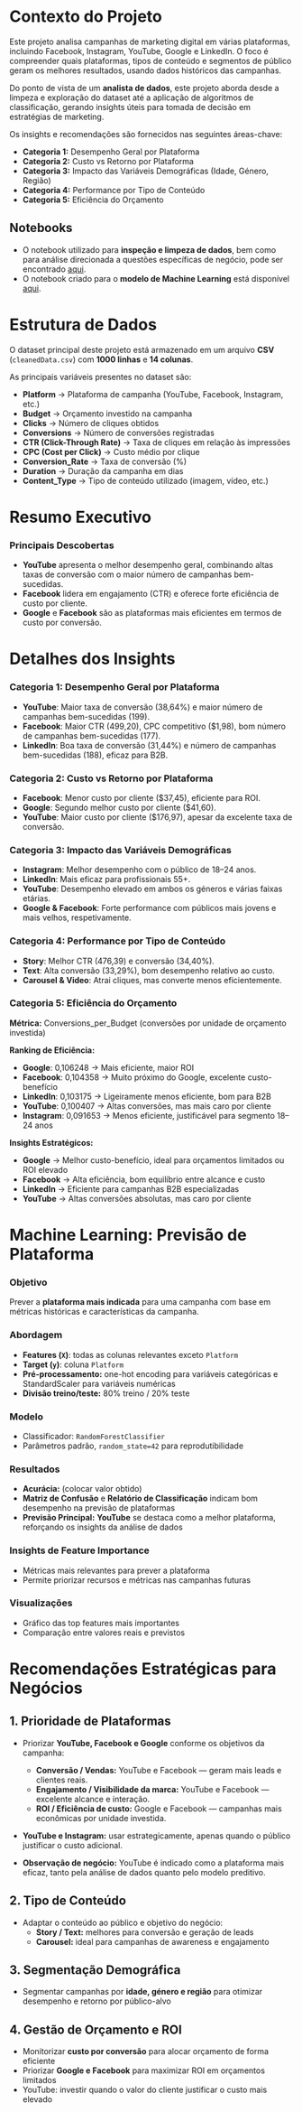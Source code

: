 # Contexto do Projeto
Este projeto analisa campanhas de marketing digital em várias plataformas, incluindo Facebook, Instagram, YouTube, Google e LinkedIn. O foco é compreender quais plataformas, tipos de conteúdo e segmentos de público geram os melhores resultados, usando dados históricos das campanhas.  

Do ponto de vista de um **analista de dados**, este projeto aborda desde a limpeza e exploração do dataset até a aplicação de algoritmos de classificação, gerando insights úteis para tomada de decisão em estratégias de marketing.

Os insights e recomendações são fornecidos nas seguintes áreas-chave:

- **Categoria 1:** Desempenho Geral por Plataforma  
- **Categoria 2:** Custo vs Retorno por Plataforma  
- **Categoria 3:** Impacto das Variáveis Demográficas (Idade, Género, Região)  
- **Categoria 4:** Performance por Tipo de Conteúdo  
- **Categoria 5:** Eficiência do Orçamento  

## Notebooks

- O notebook utilizado para **inspeção e limpeza de dados**, bem como para análise direcionada a questões específicas de negócio, pode ser encontrado [aqui](https://github.com/MussaMj/Plataformas_digitais-/blob/main/notebooks/AnaliseD.ipynb).  
- O notebook criado para o **modelo de Machine Learning** está disponível [aqui](link). 


# Estrutura de Dados 
O dataset principal deste projeto está armazenado em um arquivo **CSV** (`cleanedData.csv`) com **1000 linhas** e **14 colunas**.

As principais variáveis presentes no dataset são:

- **Platform** → Plataforma de campanha (YouTube, Facebook, Instagram, etc.)  
- **Budget** → Orçamento investido na campanha  
- **Clicks** → Número de cliques obtidos  
- **Conversions** → Número de conversões registradas  
- **CTR (Click-Through Rate)** → Taxa de cliques em relação às impressões  
- **CPC (Cost per Click)** → Custo médio por clique  
- **Conversion_Rate** → Taxa de conversão (%)  
- **Duration** → Duração da campanha em dias  
- **Content_Type** → Tipo de conteúdo utilizado (imagem, vídeo, etc.)


# Resumo Executivo

### Principais Descobertas
- **YouTube** apresenta o melhor desempenho geral, combinando altas taxas de conversão com o maior número de campanhas bem-sucedidas.  
- **Facebook** lidera em engajamento (CTR) e oferece forte eficiência de custo por cliente.  
- **Google** e **Facebook** são as plataformas mais eficientes em termos de custo por conversão.
  

# Detalhes dos Insights

### Categoria 1: Desempenho Geral por Plataforma
- **YouTube**: Maior taxa de conversão (38,64%) e maior número de campanhas bem-sucedidas (199).  
- **Facebook**: Maior CTR (499,20), CPC competitivo ($1,98), bom número de campanhas bem-sucedidas (177).  
- **LinkedIn**: Boa taxa de conversão (31,44%) e número de campanhas bem-sucedidas (188), eficaz para B2B.  

### Categoria 2: Custo vs Retorno por Plataforma
- **Facebook**: Menor custo por cliente ($37,45), eficiente para ROI.  
- **Google**: Segundo melhor custo por cliente ($41,60).  
- **YouTube**: Maior custo por cliente ($176,97), apesar da excelente taxa de conversão.  

### Categoria 3: Impacto das Variáveis Demográficas
- **Instagram**: Melhor desempenho com o público de 18–24 anos.  
- **LinkedIn**: Mais eficaz para profissionais 55+.  
- **YouTube**: Desempenho elevado em ambos os géneros e várias faixas etárias.  
- **Google & Facebook**: Forte performance com públicos mais jovens e mais velhos, respetivamente.  

### Categoria 4: Performance por Tipo de Conteúdo
- **Story**: Melhor CTR (476,39) e conversão (34,40%).  
- **Text**: Alta conversão (33,29%), bom desempenho relativo ao custo.  
- **Carousel & Video**: Atrai cliques, mas converte menos eficientemente.  

### Categoria 5: Eficiência do Orçamento
**Métrica:** Conversions_per_Budget (conversões por unidade de orçamento investida)  

**Ranking de Eficiência:**
- **Google**: 0,106248 → Mais eficiente, maior ROI  
- **Facebook**: 0,104358 → Muito próximo do Google, excelente custo-benefício  
- **LinkedIn**: 0,103175 → Ligeiramente menos eficiente, bom para B2B  
- **YouTube**: 0,100407 → Altas conversões, mas mais caro por cliente  
- **Instagram**: 0,091653 → Menos eficiente, justificável para segmento 18–24 anos  

**Insights Estratégicos:**
- **Google** → Melhor custo-benefício, ideal para orçamentos limitados ou ROI elevado  
- **Facebook** → Alta eficiência, bom equilíbrio entre alcance e custo  
- **LinkedIn** → Eficiente para campanhas B2B especializadas  
- **YouTube** → Altas conversões absolutas, mas caro por cliente


# Machine Learning: Previsão de Plataforma

### Objetivo
Prever a **plataforma mais indicada** para uma campanha com base em métricas históricas e características da campanha.

### Abordagem
- **Features (`X`)**: todas as colunas relevantes exceto `Platform`  
- **Target (`y`)**: coluna `Platform`  
- **Pré-processamento:** one-hot encoding para variáveis categóricas e StandardScaler para variáveis numéricas  
- **Divisão treino/teste:** 80% treino / 20% teste  

### Modelo
- Classificador: `RandomForestClassifier`  
- Parâmetros padrão, `random_state=42` para reprodutibilidade  

### Resultados
- **Acurácia:** (colocar valor obtido)  
- **Matriz de Confusão** e **Relatório de Classificação** indicam bom desempenho na previsão de plataformas  
- **Previsão Principal:** **YouTube** se destaca como a melhor plataforma, reforçando os insights da análise de dados

### Insights de Feature Importance
- Métricas mais relevantes para prever a plataforma  
- Permite priorizar recursos e métricas nas campanhas futuras  

### Visualizações
- Gráfico das top features mais importantes  
- Comparação entre valores reais e previstos 


# Recomendações Estratégicas para Negócios

## 1. Prioridade de Plataformas

- Priorizar **YouTube, Facebook e Google** conforme os objetivos da campanha:  
  - **Conversão / Vendas:** YouTube e Facebook — geram mais leads e clientes reais.  
  - **Engajamento / Visibilidade da marca:** YouTube e Facebook — excelente alcance e interação.  
  - **ROI / Eficiência de custo:** Google e Facebook — campanhas mais econômicas por unidade investida.  

- **YouTube e Instagram:** usar estrategicamente, apenas quando o público justificar o custo adicional.  

- **Observação de negócio:** YouTube é indicado como a plataforma mais eficaz, tanto pela análise de dados quanto pelo modelo preditivo.


## 2. Tipo de Conteúdo
- Adaptar o conteúdo ao público e objetivo do negócio:  
  - **Story / Text:** melhores para conversão e geração de leads  
  - **Carousel:** ideal para campanhas de awareness e engajamento

## 3. Segmentação Demográfica
- Segmentar campanhas por **idade, género e região** para otimizar desempenho e retorno por público-alvo

## 4. Gestão de Orçamento e ROI
- Monitorizar **custo por conversão** para alocar orçamento de forma eficiente  
- Priorizar **Google e Facebook** para maximizar ROI em orçamentos limitados  
- YouTube: investir quando o valor do cliente justificar o custo mais elevado
